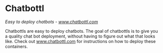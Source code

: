 # Chatbottl
_Easy to deploy chatbots - www.chatbottl.com_

 Chatbottls are easy to deploy chatbots. The goal of chatbottls is to give you a
 quality chat bot deployment, without having to figure out what that looks like.
 Check out www.chatbottl.com for instructions on how to deploy these containers.
